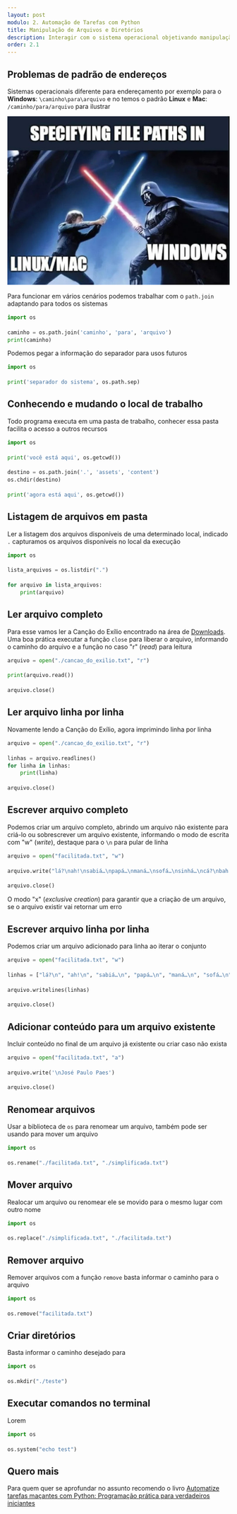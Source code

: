 ```yaml
---
layout: post
modulo: 2. Automação de Tarefas com Python
title: Manipulação de Arquivos e Diretórios
description: Interagir com o sistema operacional objetivando manipulação de arquivos e diretórios para eventos como ler, criar, mover e excluir
order: 2.1
---
```


## Problemas de padrão de endereços

Sistemas operacionais diferente para endereçamento por exemplo para o **Windows**: `\caminho\para\arquivo` e no temos o padrão **Linux** e **Mac**: `/caminho/para/arquivo` para ilustrar

![Lorem](/assets/img/sep_path.jpg)

Para funcionar em vários cenários podemos trabalhar com o `path.join` adaptando para todos os sistemas

```python
import os

caminho = os.path.join('caminho', 'para', 'arquivo')
print(caminho)
```

Podemos pegar a informação do separador para usos futuros

```python
import os

print('separador do sistema', os.path.sep)
```

## Conhecendo e mudando o local de trabalho

Todo programa executa em uma pasta de trabalho, conhecer essa pasta facilita o acesso a outros recursos

```python
import os

print('você está aqui', os.getcwd())

destino = os.path.join('.', 'assets', 'content')
os.chdir(destino)

print('agora está aqui', os.getcwd())
```

## Listagem de arquivos em pasta

Ler a listagem dos arquivos disponíveis de uma determinado local, indicado `.` capturamos os arquivos disponíveis no local da execução

```python
import os

lista_arquivos = os.listdir(".")

for arquivo in lista_arquivos:
    print(arquivo)
```

## Ler arquivo completo

Para esse vamos ler a Canção do Exílio encontrado na área de [Downloads](/downloads). Uma boa prática executar a função `close` para liberar o arquivo, informando o caminho do arquivo e a função no caso "r" (_read_) para leitura

```python
arquivo = open("./cancao_do_exilio.txt", "r")

print(arquivo.read())

arquivo.close()
```

## Ler arquivo linha por linha

Novamente lendo a Canção do Exílio, agora imprimindo linha por linha

```python
arquivo = open("./cancao_do_exilio.txt", "r")

linhas = arquivo.readlines()
for linha in linhas:
    print(linha)

arquivo.close()
```

## Escrever arquivo completo

Podemos criar um arquivo completo, abrindo um arquivo não existente para criá-lo ou sobrescrever um arquivo existente, informando o modo de escrita com "w" (_write_), destaque para o `\n` para pular de linha

```python
arquivo = open("facilitada.txt", "w")

arquivo.write("lá?\nah!\nsabiá…\npapá…\nmaná…\nsofá…\nsinhá…\ncá?\nbah!")

arquivo.close()
```

O modo "x" (_exclusive creation_) para garantir que a criação de um arquivo, se o arquivo existir vai retornar um erro

## Escrever arquivo linha por linha

Podemos criar um arquivo adicionado para linha ao iterar o conjunto

```python
arquivo = open("facilitada.txt", "w")

linhas = ["lá?\n", "ah!\n", "sabiá…\n", "papá…\n", "maná…\n", "sofá…\n", "sinhá…\n", "cá?\n", "bah!\n"]

arquivo.writelines(linhas)

arquivo.close()
```

## Adicionar conteúdo para um arquivo existente

Incluir conteúdo no final de um arquivo já existente ou criar caso não exista

```python
arquivo = open("facilitada.txt", "a")

arquivo.write('\nJosé Paulo Paes')

arquivo.close()
```

## Renomear arquivos

Usar a biblioteca de `os` para renomear um arquivo, também pode ser usando para mover um arquivo

```python
import os

os.rename("./facilitada.txt", "./simplificada.txt")
```

## Mover arquivo

Realocar um arquivo ou renomear ele se movido para o mesmo lugar com outro nome

```python
import os

os.replace("./simplificada.txt", "./facilitada.txt")
```

## Remover arquivo

Remover arquivos com a função `remove` basta informar o caminho para o arquivo

```python
import os

os.remove("facilitada.txt")
```

## Criar diretórios

Basta informar o caminho desejado para

```python
import os

os.mkdir("./teste")
```

## Executar comandos no terminal

Lorem

```python
import os

os.system("echo test")
```

## Quero mais

Para quem quer se aprofundar no assunto recomendo o livro [Automatize tarefas maçantes com Python: Programação prática para verdadeiros iniciantes](https://amzn.to/48jPESW)
